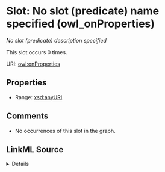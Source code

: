 

# Slot: No slot (predicate) name specified (owl_onProperties)


_No slot (predicate) description specified_






This slot occurs 0 times.


URI: [owl:onProperties](http://www.w3.org/2002/07/owl#onProperties)



<!-- no inheritance hierarchy -->








## Properties

* Range: [xsd:anyURI](http://www.w3.org/2001/XMLSchema#anyURI)





## Comments

* No occurrences of this slot in the graph.



## LinkML Source

<details>

```yaml
name: owl_onProperties
annotations:
  count:
    tag: count
    value: 0
description: No slot (predicate) description specified
title: No slot (predicate) name specified
comments:
- No occurrences of this slot in the graph.
from_schema: spatial-kg
rank: 1000
domain: owl_onProperties
slot_uri: owl:onProperties
alias: owl_onProperties
range: uri

```
</details>